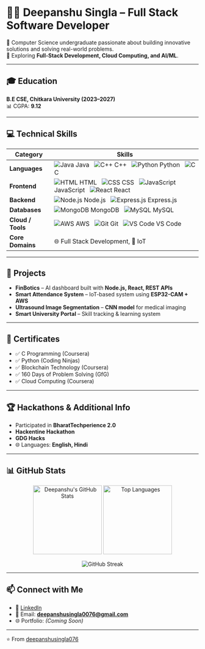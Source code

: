 # 👨‍💻 Deepanshu Singla – Full Stack Software Developer  

🌟 Computer Science undergraduate passionate about building innovative solutions and solving real-world problems.  
🚀 Exploring **Full-Stack Development, Cloud Computing, and AI/ML**.  

---

## 🎓 Education  
**B.E CSE, Chitkara University (2023–2027)**  
📊 CGPA: **9.12**  

---

## 💻 Technical Skills  

| **Category**      | **Skills** |
|-------------------|------------|
| **Languages**     | ![Java](https://img.icons8.com/color/30/java-coffee-cup-logo.png) Java &nbsp; ![C++](https://img.icons8.com/color/30/c-plus-plus-logo.png) C++ &nbsp; ![Python](https://img.icons8.com/color/30/python.png) Python &nbsp; ![C](https://img.icons8.com/color/30/c-programming.png) C |
| **Frontend**      | ![HTML](https://img.icons8.com/color/30/html-5.png) HTML &nbsp; ![CSS](https://img.icons8.com/color/30/css3.png) CSS &nbsp; ![JavaScript](https://img.icons8.com/color/30/javascript.png) JavaScript &nbsp; ![React](https://img.icons8.com/color/30/react-native.png) React |
| **Backend**       | ![Node.js](https://img.icons8.com/color/30/nodejs.png) Node.js &nbsp; ![Express.js](https://img.icons8.com/ios/30/express-js.png) Express.js |
| **Databases**     | ![MongoDB](https://img.icons8.com/color/30/mongodb.png) MongoDB &nbsp; ![MySQL](https://img.icons8.com/ios-filled/30/mysql-logo.png) MySQL |
| **Cloud / Tools** | ![AWS](https://img.icons8.com/color/30/amazon-web-services.png) AWS &nbsp; ![Git](https://img.icons8.com/color/30/git.png) Git &nbsp; ![VS Code](https://img.icons8.com/color/30/visual-studio-code-2019.png) VS Code |
| **Core Domains**  | 🌐 Full Stack Development, 📡 IoT |  

---

## 🚀 Projects  

- **FinBotics** – AI dashboard built with **Node.js, React, REST APIs**  
- **Smart Attendance System** – IoT-based system using **ESP32-CAM + AWS**  
- **Ultrasound Image Segmentation** – **CNN model** for medical imaging  
- **Smart University Portal** – Skill tracking & learning system  

---

## 🏅 Certificates  

- ✅ C Programming (Coursera)  
- ✅ Python (Coding Ninjas)  
- ✅ Blockchain Technology (Coursera)  
- ✅ 160 Days of Problem Solving (GfG)  
- ✅ Cloud Computing (Coursera)  

---

## 🏆 Hackathons & Additional Info  

- Participated in **BharatTechperience 2.0**  
- **Hackentine Hackathon**  
- **GDG Hacks**  
- 🌐 Languages: **English, Hindi**  

---

## 📊 GitHub Stats  

<p align="center">
  <img src="https://github-readme-stats.vercel.app/api?username=deepanshusingla076&show_icons=true&count_private=true&include_all_commits=true&theme=tokyonight" alt="Deepanshu's GitHub Stats" height="180em"/>
  <img src="https://github-readme-stats.vercel.app/api/top-langs/?username=deepanshusingla076&layout=compact&theme=tokyonight" alt="Top Languages" height="180em"/>
</p>

<p align="center">
  <img src="https://streak-stats.demolab.com/?user=deepanshusingla076&theme=tokyonight" alt="GitHub Streak"/>
</p>

---

## 📫 Connect with Me  

- 💼 [LinkedIn](https://www.linkedin.com/in/deepanshu-singla-519057335)  
- 📧 Email: **deepanshusingla0076@gmail.com**  
- 🌐 Portfolio: *(Coming Soon)*  

---

⭐️ From [deepanshusingla076](https://github.com/deepanshusingla076)
